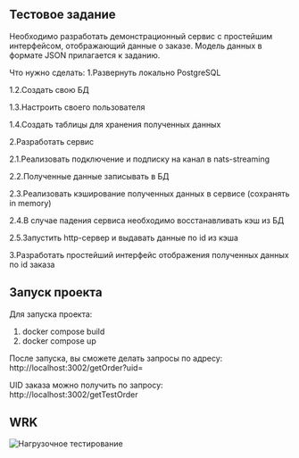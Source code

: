 ## Тестовое задание
Необходимо разработать демонстрационный сервис с простейшим интерфейсом, отображающий данные о заказе. Модель данных в формате JSON прилагается к заданию.        
                                
Что нужно сделать:
1.Развернуть локально PostgreSQL

1.2.Создать свою БД

1.3.Настроить своего пользователя

1.4.Создать таблицы для хранения полученных данных

2.Разработать сервис

2.1.Реализовать подключение и подписку на канал в nats-streaming

2.2.Полученные данные записывать в БД

2.3.Реализовать кэширование полученных данных в сервисе (сохранять in memory)

2.4.В случае падения сервиса необходимо восстанавливать кэш из БД

2.5.Запустить http-сервер и выдавать данные по id из кэша

3.Разработать простейший интерфейс отображения полученных данных по id заказа

## Запуск проекта

Для запуска проекта:
1. docker compose build
2. docker compose up

После запуска, вы сможете делать запросы по адресу:
http://localhost:3002/getOrder?uid=


UID заказа можно получить по запросу:
http://localhost:3002/getTestOrder


## WRK

![Нагрузочное тестирование](https://i.postimg.cc/zDd8YhTZ/image.png)